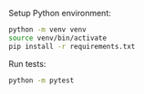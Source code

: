 Setup Python environment:

```sh
python -m venv venv
source venv/bin/activate
pip install -r requirements.txt
```

Run tests:

```sh
python -m pytest
```
